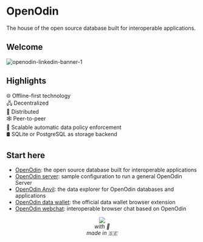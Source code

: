 # OpenOdin
The house of the open source database built for interoperable applications.

## Welcome
![openodin-linkedin-banner-1](https://github.com/user-attachments/assets/36855034-5bfc-4ad8-9546-33b50f0d328e)

## Highlights
🌐  Offline-first technology  
🖧  Decentralized  
📡  Distributed  
🕸  Peer-to-peer  
📑  Scalable automatic data policy enforcement  
🛢  SQLite or PostgreSQL as storage backend  

## Start here

- [OpenOdin](https://github.com/OpenOdin/openodin): the open source database built for interoperable applications
- [OpenOdin server](https://github.com/OpenOdin/server): sample configuration to run a general OpenOdin Server
- [OpenOdin Anvil](https://github.com/OpenOdin/anvil): the data explorer for OpenOdin databases and applications
- [OpenOdin data wallet](https://github.com/OpenOdin/datawallet): the official data wallet browser extension
- [OpenOdin webchat](https://github.com/OpenOdin/webchat): interoperable browser chat based on OpenOdin

<p align="center">
  <img src="https://github.com/user-attachments/assets/ea210ca6-3713-4100-8a30-b161cda4a624" />
  <br /><i>with 💜</i>  
  <br /><i>made in 🇸🇪</i>
</p>
